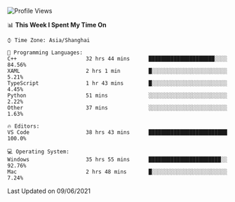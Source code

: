 <!--START_SECTION:waka-->
![Profile Views](http://img.shields.io/badge/Profile%20Views-7-blue)

📊 **This Week I Spent My Time On** 

```text
⌚︎ Time Zone: Asia/Shanghai

💬 Programming Languages: 
C++                      32 hrs 44 mins      █████████████████████░░░░   84.56% 
XAML                     2 hrs 1 min         █░░░░░░░░░░░░░░░░░░░░░░░░   5.21% 
TypeScript               1 hr 43 mins        █░░░░░░░░░░░░░░░░░░░░░░░░   4.45% 
Python                   51 mins             ░░░░░░░░░░░░░░░░░░░░░░░░░   2.22% 
Other                    37 mins             ░░░░░░░░░░░░░░░░░░░░░░░░░   1.63%

🔥 Editors: 
VS Code                  38 hrs 43 mins      █████████████████████████   100.0%

💻 Operating System: 
Windows                  35 hrs 55 mins      ███████████████████████░░   92.76% 
Mac                      2 hrs 48 mins       █░░░░░░░░░░░░░░░░░░░░░░░░   7.24%

```


 Last Updated on 09/06/2021
<!--END_SECTION:waka-->
